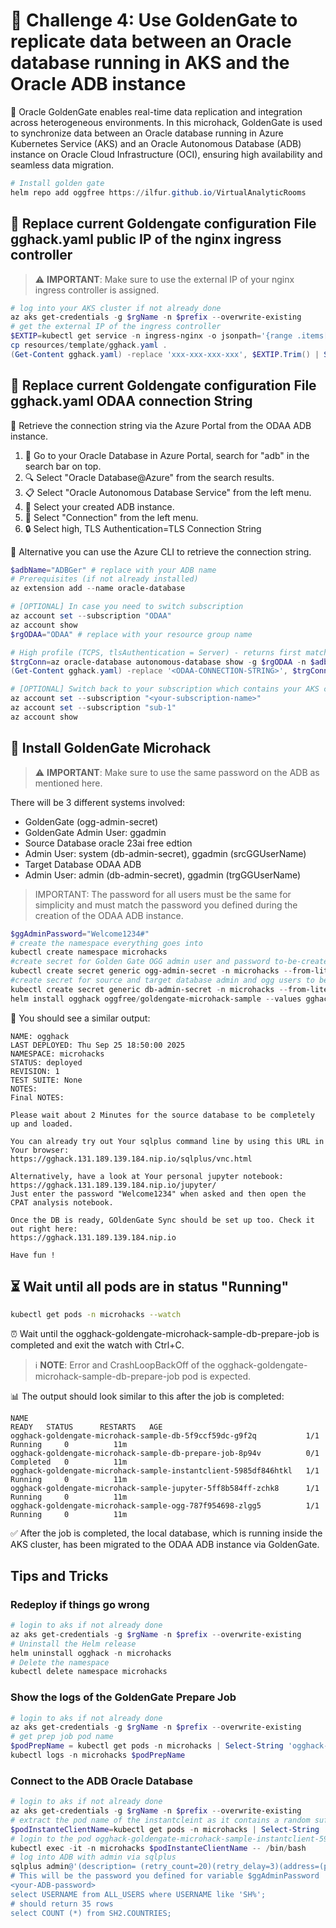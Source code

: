 # 🔄 Challenge 4: Use GoldenGate to replicate data between an Oracle database running in AKS and the Oracle ADB instance

🌟 Oracle GoldenGate enables real-time data replication and integration across heterogeneous environments. In this microhack, GoldenGate is used to synchronize data between an Oracle database running in Azure Kubernetes Service (AKS) and an Oracle Autonomous Database (ADB) instance on Oracle Cloud Infrastructure (OCI), ensuring high availability and seamless data migration.

~~~powershell
# Install golden gate
helm repo add oggfree https://ilfur.github.io/VirtualAnalyticRooms
~~~

## 🔧 Replace current Goldengate configuration File gghack.yaml public IP of the nginx ingress controller

> ⚠️ **IMPORTANT**: Make sure to use the external IP of your nginx ingress controller is assigned.

~~~powershell
# log into your AKS cluster if not already done
az aks get-credentials -g $rgName -n $prefix --overwrite-existing
# get the external IP of the ingress controller
$EXTIP=kubectl get service -n ingress-nginx -o jsonpath='{range .items[*]} {.status.loadBalancer.ingress[*].ip} {end}'
cp resources/template/gghack.yaml .
(Get-Content gghack.yaml) -replace 'xxx-xxx-xxx-xxx', $EXTIP.Trim() | Set-Content gghack.yaml
~~~

## 🔗 Replace current Goldengate configuration File gghack.yaml ODAA connection String

📍 Retrieve the connection string via the Azure Portal from the ODAA ADB instance.

1. 🎯 Go to your Oracle Database in Azure Portal, search for "adb" in the search bar on top.
2. 🔍 Select "Oracle Database@Azure" from the search results.
3. 📋 Select "Oracle Autonomous Database Service" from the left menu.
4. 🎪 Select your created ADB instance.
5. 🔗 Select "Connection" from the left menu.
6. 🔒 Select high, TLS Authentication=TLS Connection String

🔧 Alternative you can use the Azure CLI to retrieve the connection string.

~~~powershell
$adbName="ADBGer" # replace with your ADB name
# Prerequisites (if not already installed)
az extension add --name oracle-database 

# [OPTIONAL] In case you need to switch subscription
az account set --subscription "ODAA"
az account show
$rgODAA="ODAA" # replace with your resource group name

# High profile (TCPS, tlsAuthentication = Server) - returns first match
$trgConn=az oracle-database autonomous-database show -g $rgODAA -n $adbName --query "connectionStrings.profiles[?consumerGroup=='High' && protocol=='TCPS' && tlsAuthentication=='Server'].value | [0]" -o tsv
(Get-Content gghack.yaml) -replace '<ODAA-CONNECTION-STRING>', $trgConn | Set-Content gghack.yaml

# [OPTIONAL] Switch back to your subscription which contains your AKS cluster
az account set --subscription "<your-subscription-name>"
az account set --subscription "sub-1"
az account show
~~~

## 🚀 Install GoldenGate Microhack

> ⚠️ **IMPORTANT**: Make sure to use the same password on the ADB as mentioned here.

There will be 3 different systems involved:

- GoldenGate (ogg-admin-secret)
 - GoldenGate Admin User: ggadmin
- Source Database oracle 23ai free edtion
 - Admin User: system (db-admin-secret), ggadmin (srcGGUserName)
- Target Database ODAA ADB
 - Admin User: admin (db-admin-secret), ggadmin (trgGGUserName)

> IMPORTANT: The password for all users must be the same for simplicity and must match the password you defined during the creation of the ODAA ADB instance.

~~~powershell
$ggAdminPassword="Welcome1234#"
# create the namespace everything goes into
kubectl create namespace microhacks
#create secret for Golden Gate OGG admin user and password to-be-created
kubectl create secret generic ogg-admin-secret -n microhacks --from-literal=oggusername=ggadmin --from-literal=oggpassword=$ggAdminPassword
#create secret for source and target database admin and ogg users to be created (target must be there already! ODAA ADB in Azure)
kubectl create secret generic db-admin-secret -n microhacks --from-literal=srcAdminPwd=$ggAdminPassword --from-literal=trgAdminPwd=$ggAdminPassword --from-literal=srcGGUserName=ggadmin --from-literal=trgGGUserName=ggadmin --from-literal=srcGGPwd=$ggAdminPassword --from-literal=trgGGPwd=$ggAdminPassword
helm install ogghack oggfree/goldengate-microhack-sample --values gghack.yaml -n microhacks
~~~

📄 You should see a similar output:

~~~text
NAME: ogghack
LAST DEPLOYED: Thu Sep 25 18:50:00 2025
NAMESPACE: microhacks
STATUS: deployed
REVISION: 1
TEST SUITE: None
NOTES:
Final NOTES:

Please wait about 2 Minutes for the source database to be completely up and loaded.

You can already try out Your sqlplus command line by using this URL in Your browser:
https://gghack.131.189.139.184.nip.io/sqlplus/vnc.html

Alternatively, have a look at Your personal jupyter notebook:
https://gghack.131.189.139.184.nip.io/jupyter/
Just enter the password "Welcome1234" when asked and then open the CPAT analysis notebook.

Once the DB is ready, GOldenGate Sync should be set up too. Check it out right here:
https://gghack.131.189.139.184.nip.io

Have fun !
~~~

## ⏳ Wait until all pods are in status "Running"

~~~bash
kubectl get pods -n microhacks --watch
~~~

⏰ Wait until the ogghack-goldengate-microhack-sample-db-prepare-job is completed and exit the watch with Ctrl+C.

> ℹ️ **NOTE**: Error and CrashLoopBackOff of the ogghack-goldengate-microhack-sample-db-prepare-job pod is expected.

📊 The output should look similar to this after the job is completed:

~~~text
NAME                                                              READY   STATUS      RESTARTS   AGE
ogghack-goldengate-microhack-sample-db-5f9ccf59dc-g9f2q           1/1     Running     0          11m
ogghack-goldengate-microhack-sample-db-prepare-job-8p94v          0/1     Completed   0          11m
ogghack-goldengate-microhack-sample-instantclient-5985df846htkl   1/1     Running     0          11m
ogghack-goldengate-microhack-sample-jupyter-5ff8b584ff-zchk8      1/1     Running     0          11m
ogghack-goldengate-microhack-sample-ogg-787f954698-zlgg5          1/1     Running     0          11m
~~~

✅ After the job is completed, the local database, which is running inside the AKS cluster, has been migrated to the ODAA ADB instance via GoldenGate.

## Tips and Tricks

### Redeploy if things go wrong

~~~powershell
# login to aks if not already done
az aks get-credentials -g $rgName -n $prefix --overwrite-existing
# Uninstall the Helm release
helm uninstall ogghack -n microhacks
# Delete the namespace
kubectl delete namespace microhacks
~~~

### Show the logs of the GoldenGate Prepare Job

~~~powershell
# login to aks if not already done
az aks get-credentials -g $rgName -n $prefix --overwrite-existing
# get prep job pod name
$podPrepName = kubectl get pods -n microhacks | Select-String 'ogghack-goldengate-microhack-sample-db-prepare-job' | ForEach-Object { ($_ -split '\s+')[0] }
kubectl logs -n microhacks $podPrepName
~~~

### Connect to the ADB Oracle Database

~~~powershell
# login to aks if not already done
az aks get-credentials -g $rgName -n $prefix --overwrite-existing
# extract the pod name of the instantcleint as it contains a random suffix
$podInstanteClientName=kubectl get pods -n microhacks | Select-String 'ogghack-goldengate-microhack-sample-instantclient' | ForEach-Object { ($_ -split '\s+')[0] }
# login to the pod ogghack-goldengate-microhack-sample-instantclient-5985df84vc5xs
kubectl exec -it -n microhacks $podInstanteClientName -- /bin/bash
# log into ADB with admin via sqlplus
sqlplus admin@'(description= (retry_count=20)(retry_delay=3)(address=(protocol=tcps)(port=1521)(host=eqsmjgp2.adb.eu-frankfurt-1.oraclecloud.com))(connect_data=(service_name=g6425a1dbd2e95a_adbger_high.adb.oraclecloud.com))(security=(ssl_server_dn_match=no)))'
# This will be the password you defined for variable $ggAdminPassword
<your-ADB-password>
select USERNAME from ALL_USERS where USERNAME like 'SH%';
# should return 35 rows
select COUNT (*) from SH2.COUNTRIES;
~~~